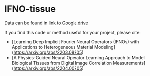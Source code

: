 # IFNO-tissue

Data can be found in [link to Google drive](https://drive.google.com/drive/folders/1BQjPEDYRJv5VjZ_bTyK9OScPKVkcdt3y?usp=sharing)

If you find this code or method useful for your project, please cite:

* [Learning Deep Implicit Fourier Neural Operators (IFNOs) with Applications to Heterogeneous Material Modeling]
(https://arxiv.org/abs/2203.08205)
* [A Physics-Guided Neural Operator Learning Approach to Model Biological Tissues from Digital Image Correlation Measurements]
(https://arxiv.org/abs/2204.00205)
